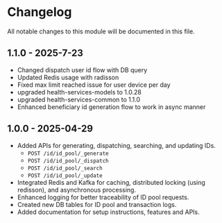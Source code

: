 # Changelog
All notable changes to this module will be documented in this file.

## 1.1.0 - 2025-7-23

- Changed dispatch user id flow with DB query
- Updated Redis usage with radisson
- Fixed max limit reached issue for user device per day
- upgraded health-services-models to 1.0.28
- upgraded health-services-common to 1.1.0
- Enhanced beneficiary id generation flow to work in async manner

## 1.0.0 - 2025-04-29

- Added APIs for generating, dispatching, searching, and updating IDs.
  - `POST /id/id_pool/_generate`
  - `POST /id/id_pool/_dispatch`
  - `POST /id/id_pool/_search`
  - `POST /id/id_pool/_update`
- Integrated Redis and Kafka for caching, distributed locking (using redisson), and asynchronous processing.
- Enhanced logging for better traceability of ID pool requests.
- Created new DB tables for ID pool and transaction logs.
- Added documentation for setup instructions, features and APIs.
